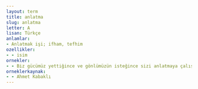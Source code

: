 ```yaml
---
layout: term
title: anlatma
slug: anlatma
letter: A
lisan: Türkçe
anlamlar:
- Anlatmak işi; ifham, tefhim
ozellikler:
- - isim
ornekler:
- - Biz gücümüz yettiğince ve gönlümüzün isteğince sizi anlatmaya çalıştık.
orneklerkaynak:
- - Ahmet Kabaklı
---
```


